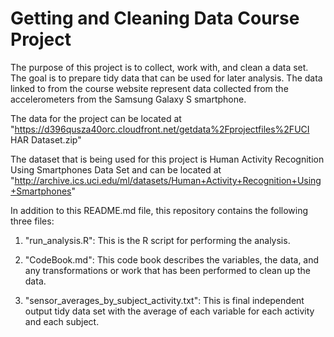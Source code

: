 # Getting and Cleaning Data Course Project

The purpose of this project is to collect, work with, and clean a data set. The goal is to prepare tidy data that can be used for later analysis. The data linked to from the course website represent data collected from the accelerometers from the Samsung Galaxy S smartphone.

The data for the project can be located at "https://d396qusza40orc.cloudfront.net/getdata%2Fprojectfiles%2FUCI HAR Dataset.zip"

The dataset that is being used for this project is Human Activity Recognition Using Smartphones Data Set and can be located at "http://archive.ics.uci.edu/ml/datasets/Human+Activity+Recognition+Using+Smartphones"

In addition to this README.md file, this repository contains the following three files:

1. "run_analysis.R": This is the R script for performing the analysis.

2. "CodeBook.md": This code book describes the variables, the data, and any transformations or work that has been performed to clean up the data.

3. "sensor_averages_by_subject_activity.txt": This is final independent output tidy data set with the average of each variable for each activity and each subject.
